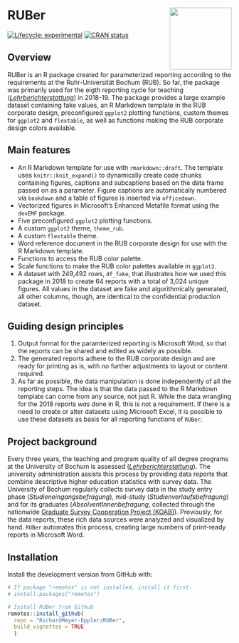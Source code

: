 
<!-- README.md is generated from README.Rmd. Please edit that file -->

# RUBer <a href='https://richardmeyer-eppler.github.io/RUBer/'><img src='man/figures/logo.png' align="right" height="139" />

<!-- badges: start -->

[![Lifecycle:
experimental](https://img.shields.io/badge/lifecycle-experimental-orange.svg)](https://www.tidyverse.org/lifecycle/#experimental)
[![CRAN
status](https://www.r-pkg.org/badges/version/RUBer)](https://cran.r-project.org/package=RUBer)
<!-- badges: end -->

## Overview

RUBer is an R package created for parameterized reporting according to
the requirements at the Ruhr-Universität Bochum (RUB). So far, the
package was primarily used for the eigth reporting cycle for teaching
([*Lehrberichterstattung*](http://www.uv.ruhr-uni-bochum.de/dezernat1/aufgaben/abteilung1/qmp/instrumente/inst_lehrberichterstattung.html))
in 2018-19. The package provides a large example dataset containing fake
values, an R Markdown template in the RUB corporate design,
preconfigured `ggplot2` plotting functions, custom themes for `ggplot2`
and `flextable`, as well as functions making the RUB corporate design
colors available.

## Main features

  - An R Markdown template for use with `rmarkdown::draft`. The template
    uses `knitr::knit_expand()` to dynamically create code chunks
    containing figures, captions and subcaptions based on the data frame
    passed on as a parameter. Figure captions are automatically numbered
    via `bookdown` and a table of figures is inserted via `officedown`.
  - Vectorized figures in Microsoft’s Enhanced Metafile format using the
    `devEMF` package.
  - Five preconfigured `ggplot2` plotting functions.
  - A custom `ggplot2` theme, `theme_rub`.
  - A custom `flextable` theme.
  - Word reference document in the RUB corporate design for use with the
    R Markdown template.
  - Functions to access the RUB color palette.
  - Scale functions to make the RUB color palettes available in
    `ggplot2`.
  - A dataset with 249,492 rows, `df_fake`, that illustrates how we used
    this package in 2018 to create 64 reports with a total of 3,024
    unique figures. All values in the dataset are fake and
    algorithmically generated, all other columns, though, are identical
    to the confidential production dataset.

## Guiding design principles

1.  Output format for the paramterized reporting is Microsoft Word, so
    that the reports can be shared and edited as widely as possible.
2.  The generated reports adhere to the RUB corporate design and are
    ready for printing as is, with no further adjustments to layout or
    content required.
3.  As far as possible, the data manipulation is done independently of
    all the reporting steps. The idea is that the data passed to the R
    Markdown template can come from any source, not just R. While the
    data wrangling for the 2018 reports *was* done in R, this is not a
    requirement. If there is a need to create or alter datasets using
    Microsoft Excel, it is possible to use these datasets as basis for
    all reporting functions of `RUBer`.

## Project background

Every three years, the teaching and program quality of all degree
programs at the University of Bochum is assessed
([*Lehrberichterstattung*](http://www.uv.ruhr-uni-bochum.de/dezernat1/aufgaben/abteilung1/qmp/instrumente/inst_lehrberichterstattung.html)).
The university administration assists this process by providing data
reports that combine descriptive higher education statistics with survey
data. The University of Bochum regularly collects survey data in the
study entry phase (*Studieneingangsbefragung*), mid-study
(*Studienverlaufsbefragung*) and for its graduates
(*AbsolventInnenbefragung*, collected through the nationwide [Graduate
Survey Cooperation Project (KOAB)](https://istat.de/de/koab_a.html)).
Previously, for the data reports, these rich data sources were analyzed
and visualized by hand. `RUBer` automates this process, creating large
numbers of print-ready reports in Microsoft Word.

## Installation

Install the development version from GitHub with:

``` r
# If package "remotes" is not installed, install it first:
# install.packages("remotes")

# Install RUBer from Github
remotes::install_github(
  repo = "RichardMeyer-Eppler/RUBer",
  build_vignettes = TRUE
  )
```
